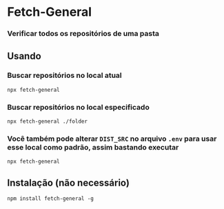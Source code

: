 # Fetch-General
 ### Verificar todos os repositórios de uma pasta

## Usando
### Buscar repositórios no local atual
    npx fetch-general
### Buscar repositórios no local especificado
    npx fetch-general ./folder

### Você também pode alterar ``DIST_SRC`` no arquivo ``.env`` para usar esse local como padrão, assim bastando executar
    npx fetch-general

## Instalação (não necessário)
    npm install fetch-general -g